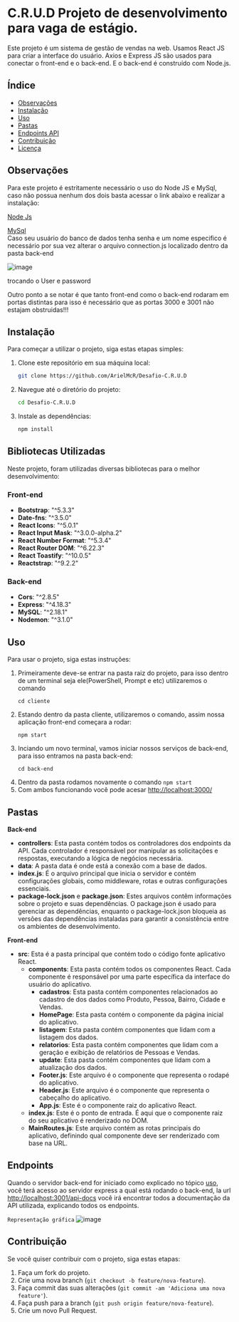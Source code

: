 # C.R.U.D Projeto de desenvolvimento para vaga de estágio.
Este projeto é um sistema de gestão de vendas na web. Usamos React JS para criar a interface do usuário. Axios e Express JS são usados para conectar o front-end e o back-end. E o back-end é construído com Node.js.
## Índice

- [Observações](#observações)
- [Instalação](#instalação)
- [Uso](#uso)
- [Pastas](#Pasta)
- [Endpoints API](#Endpoints)
- [Contribuição](#contribuição)
- [Licença](#licença)

## Observações
Para este projeto é estritamente necessário o uso do Node JS e MySql, caso não possua nenhum dos dois basta acessar o link abaixo e realizar a instalação:

[Node Js](https://nodejs.org/en)

[MySql](https://dev.mysql.com/downloads/workbench/)
</br> 
Caso seu usuário do banco de dados tenha senha e um nome especifico é necessário por sua vez alterar o arquivo connection.js localizado dentro da pasta back-end

![image](https://github.com/ArielMcR/Desafio-C.R.U.D/assets/91798390/08b46e6a-15a7-41f3-b591-df0e27da0055)

trocando o User e password

Outro ponto a se notar é que tanto front-end como o back-end rodaram em portas distintas para isso é necessário que as portas 3000 e 3001 não estajam obstruidas!!!

## Instalação

Para começar a utilizar o projeto, siga estas etapas simples:

1. Clone este repositório em sua máquina local:

    ```bash
    git clone https://github.com/ArielMcR/Desafio-C.R.U.D
    ```

2. Navegue até o diretório do projeto:

    ```bash
    cd Desafio-C.R.U.D
    ```

3. Instale as dependências:

    ```bash
    npm install
    ```
## Bibliotecas Utilizadas

Neste projeto, foram utilizadas diversas bibliotecas para o melhor desenvolvimento:

### Front-end

- **Bootstrap**: "^5.3.3"
- **Date-fns**: "^3.5.0"
- **React Icons**: "^5.0.1"
- **React Input Mask**: "^3.0.0-alpha.2"
- **React Number Format**: "^5.3.4"
- **React Router DOM**: "^6.22.3"
- **React Toastify**: "^10.0.5"
- **Reactstrap**: "^9.2.2"

### Back-end

- **Cors**: "^2.8.5"
- **Express**: "^4.18.3"
- **MySQL**: "^2.18.1"
- **Nodemon**: "^3.1.0"

## Uso

Para usar o projeto, siga estas instruções:

1. Primeiramente deve-se entrar na pasta raiz do projeto, para isso dentro de um terminal seja ele(PowerShell, Prompt e etc) utilizaremos o comando
    ```
    cd cliente
    ````
2. Estando dentro da pasta cliente, utilizaremos o comando, assim nossa aplicação front-end começara a rodar:
    ```
    npm start
    ````
3. Inciando um novo terminal, vamos iniciar nossos serviços de back-end, para isso entramos na pasta back-end:
    ```
    cd back-end
    ````
4. Dentro da pasta rodamos novamente o comando `npm start`
5. Com ambos funcionando você pode acesar [http://localhost:3000/](http://localhost:3000)
## Pastas
**Back-end**
* **controllers**: Esta pasta contém todos os controladores dos endpoints da API. Cada controlador é responsável por manipular as solicitações e respostas, executando a lógica de negócios necessária.
* **data**: A pasta data é onde está a conexão com a base de dados.
* **index.js**: É o arquivo principal que inicia o servidor e contém configurações globais, como middleware, rotas e outras configurações essenciais.
* **package-lock.json** e **package.json**: Estes arquivos contêm informações sobre o projeto e suas dependências. O package.json é usado para gerenciar as dependências, enquanto o package-lock.json bloqueia as versões das dependências instaladas para garantir a consistência entre os ambientes de desenvolvimento.

**Front-end**
- **src**: Esta é a pasta principal que contém todo o código fonte aplicativo React.
    - **components**: Esta pasta contém todos os componentes React. Cada componente é responsável por uma parte específica da interface do usuário do aplicativo.
        - **cadastros**: Esta pasta contém componentes relacionados ao cadastro de dos dados como Produto, Pessoa, Bairro, Cidade e Vendas.
        - **HomePage**: Esta pasta contém o componente da página inicial do aplicativo.
        - **listagem**: Esta pasta contém componentes que lidam com a listagem dos dados.
        - **relatorios**: Esta pasta contém componentes que lidam com a geração e exibição de relatórios de Pessoas e Vendas.
        - **update**: Esta pasta contém componentes que lidam com a atualização dos dados.
        - **Footer.js**: Este arquivo é o componente que representa o rodapé do aplicativo.
        - **Header.js**: Este arquivo é o componente que representa o cabeçalho do aplicativo.
        - **App.js**: Este é o componente raiz do aplicativo React.
    - **index.js**: Este é o ponto de entrada. É aqui que o componente raiz do seu aplicativo é renderizado no DOM.
    - **MainRoutes.js**: Este arquivo contém as rotas principais do  aplicativo, definindo qual componente deve ser renderizado com base na URL.

## Endpoints
Quando o servidor back-end for iniciado como explicado no tópico [uso](#uso), você terá acesso ao servidor express a qual está rodando o back-end, la url [http://localhost:3001/api-docs](http://localhost:3001/api-docs) você irá encontrar todos a documentação da API utilizada, explicando todos os endpoints.

`Representação gráfica`
![image](https://github.com/ArielMcR/Imagens/blob/main/docApi.png)



## Contribuição

Se você quiser contribuir com o projeto, siga estas etapas:

1. Faça um fork do projeto.
2. Crie uma nova branch (`git checkout -b feature/nova-feature`).
3. Faça commit das suas alterações (`git commit -am 'Adiciona uma nova feature'`).
4. Faça push para a branch (`git push origin feature/nova-feature`).
5. Crie um novo Pull Request.


